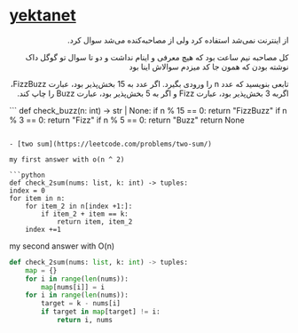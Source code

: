 # [yektanet](https://yektanet.com)

<p dir="rtl">از اینترنت نمی‌شد استفاده کرد ولی از مصاحبه‌کنده می‌شد سوال کرد.</p>
<p dir="rtl">کل مصاحبه نیم ساعت بود که هیچ معرفی و اینام نداشت و دو تا سوال تو گوگل داک نوشته بودن که همون جا کد میزدم سوالاش اینا بود</p>
<p dir="rtl">تابعی بنویسید که عدد n را ورودی بگیرد. اگر عدد به 15 بخش‌پذیر بود، عبارت FizzBuzz، اگربه 3 بخش‌پذیر بود، عبارت Fizz و اگر به 5 بخش‌پذیر بود، عبارت Buzz را چاپ کند.</p>
```
def check_buzz(n: int) -> str | None:
    if n % 15 == 0:
        return "FizzBuzz"
    if n % 3 == 0:
        return "Fizz"
    if n % 5 == 0:
        return "Buzz"
    return None

```

- [two sum](https://leetcode.com/problems/two-sum/)

my first answer with o(n ^ 2)

```python
def check_2sum(nums: list, k: int) -> tuples:
index = 0
for item in n:
    for item_2 in n[index +1:]:
        if item_2 + item == k:
            return item, item_2
    index +=1
```

my second answer with O(n)

```python
def check_2sum(nums: list, k: int) -> tuples:
    map = {}
    for i in range(len(nums)):
        map[nums[i]] = i
    for i in range(len(nums)):
        target = k - nums[i]
        if target in map[target] != i:
            return i, nums

```
